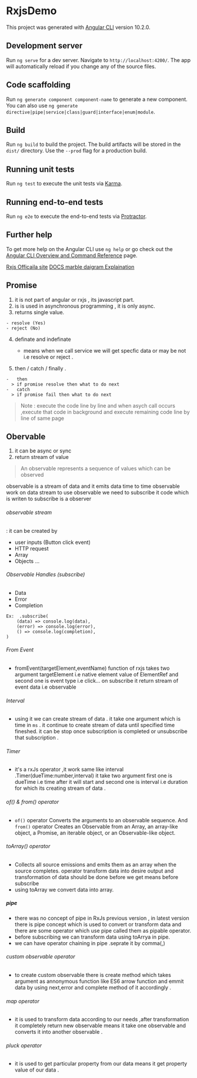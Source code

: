 # RxjsDemo

This project was generated with [Angular CLI](https://github.com/angular/angular-cli) version 10.2.0.

## Development server

Run `ng serve` for a dev server. Navigate to `http://localhost:4200/`. The app will automatically reload if you change any of the source files.

## Code scaffolding

Run `ng generate component component-name` to generate a new component. You can also use `ng generate directive|pipe|service|class|guard|interface|enum|module`.

## Build

Run `ng build` to build the project. The build artifacts will be stored in the `dist/` directory. Use the `--prod` flag for a production build.

## Running unit tests

Run `ng test` to execute the unit tests via [Karma](https://karma-runner.github.io).

## Running end-to-end tests

Run `ng e2e` to execute the end-to-end tests via [Protractor](http://www.protractortest.org/).

## Further help

To get more help on the Angular CLI use `ng help` or go check out the [Angular CLI Overview and Command Reference](https://angular.io/cli) page.

[Rxjs Officaila site](https://www.learnrxjs.io/)
[DOCS ](https://rxjs.dev/api/index/)
[marble daigram Explaination](https://rxmarbles.com/)

## Promise

  1. it is not part of angular or rxjs , its javascript part.
  2. is is used in asynchronous programming , it is only async.
  3. returns single value.

    - resolve (Yes)
    - reject (No)
  4. definate and indefinate 
        - means when we call service we will get specfic data or may be not i.e resolve or reject .

  5. then / catch / finally .

    -   then 
      > if promise resolve then what to do next 
    -   catch 
      > if promise fail then what to do next 


> Note : execute the code line by line and when asych call occurs ,execute that code in background and execute remaining code line by line of  same page 	



## Obervable 

1. it can be async or sync
2. return stream of value  

> An observable represents a sequence of values which can be observed

observable is a stream of data and it emits data time to time
observable work on data stream
to use observable we need to subscribe it 
code which is writen to subscribe is a observer 

###### observable stream

: it can be created by 
-   user inputs (Button click event)
-    HTTP request 
-    Array 
-    Objects ...

###### Observable Handles (subscribe)
-   Data
-   Error 
-   Completion

```
Ex:  .subscribe(
    (data) => console.log(data),
    (error) => console.log(error),
    () => console.log(completion),
)

```

###### From Event 
-   fromEvent(targetElement,eventName) function of rxjs takes two argument targetElement i.e native element value of ElementRef and second one is event type i.e click...
on subscribe it return stream of event data i.e observable 

###### Interval 
-  using it we can create stream of data . it take one argument which is time in `ms` . it continue to create stream of data until specified time fineshed. it can be stop once subscription is completed or unsubscribe that subscription .

###### Timer
-   it's a rxJs operator ,it work same like interval .Timer(dueTime:number,interval) it take two argument first one is dueTime i.e time after it will start and second one is interval i.e duration for which its creating stream of data .


###### of() & from()  operator
- `of()` operator Converts the arguments to an observable sequence. And `from()` operator Creates an Observable from an Array, an array-like object, a Promise, an iterable object, or an Observable-like object.

###### toArray()  operator
- Collects all source emissions and emits them as an array when the source completes.
operator transform data into desire output and transformation of data should be done before we get means before subscribe
- using toArray we convert data into array.

##### pipe
- there was no concept of pipe in RxJs previous version , in latest version there is pipe concept
  which is used to convert or transform data and there are some operator which use pipe called them as pipable operator.
- before subscribing we can transform data using toArrya in pipe.
- we can have operator chaining in pipe .seprate it by comma(,)
  
###### custom observable operator
- to create custom observable there is create method  which takes argument as annonymous function like ES6 arrow function and emmit data by using next,error and complete method of it accordingly .

###### map operator
- it is used to transform data according to our needs ,after transformation it completely return new observable means it take one observable and converts it into another observable .

###### pluck operator
- it is used to get particular property from our data means it get property value of our data .






















